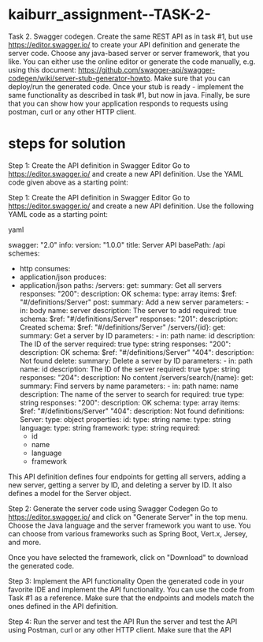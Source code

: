 # kaiburr_assignment--TASK-2-
Task 2. Swagger codegen.
Create the same REST API as in task #1, but use https://editor.swagger.io/ to create your API
definition and generate the server code. Choose any java-based server or server framework,
that you like. You can either use the online editor or generate the code manually, e.g. using this
document: https://github.com/swagger-api/swagger-codegen/wiki/server-stub-generator-howto.
Make sure that you can deploy/run the generated code. Once your stub is ready - implement the
same functionality as described in task #1, but now in java.
Finally, be sure that you can show how your application responds to requests using postman,
curl or any other HTTP client.

# steps for solution
Step 1: Create the API definition in Swagger Editor
Go to https://editor.swagger.io/ and create a new API definition. Use the YAML code given above as a starting point:

Step 1: Create the API definition in Swagger Editor
Go to https://editor.swagger.io/ and create a new API definition. Use the following YAML code as a starting point:

yaml

swagger: "2.0"
info:
  version: "1.0.0"
  title: Server API
basePath: /api
schemes:
  - http
consumes:
  - application/json
produces:
  - application/json
paths:
  /servers:
    get:
      summary: Get all servers
      responses:
        "200":
          description: OK
          schema:
            type: array
            items:
              $ref: "#/definitions/Server"
    post:
      summary: Add a new server
      parameters:
        - in: body
          name: server
          description: The server to add
          required: true
          schema:
            $ref: "#/definitions/Server"
      responses:
        "201":
          description: Created
          schema:
            $ref: "#/definitions/Server"
  /servers/{id}:
    get:
      summary: Get a server by ID
      parameters:
        - in: path
          name: id
          description: The ID of the server
          required: true
          type: string
      responses:
        "200":
          description: OK
          schema:
            $ref: "#/definitions/Server"
        "404":
          description: Not found
    delete:
      summary: Delete a server by ID
      parameters:
        - in: path
          name: id
          description: The ID of the server
          required: true
          type: string
      responses:
        "204":
          description: No content
  /servers/search/{name}:
    get:
      summary: Find servers by name
      parameters:
        - in: path
          name: name
          description: The name of the server to search for
          required: true
          type: string
      responses:
        "200":
          description: OK
          schema:
            type: array
            items:
              $ref: "#/definitions/Server"
        "404":
          description: Not found
definitions:
  Server:
    type: object
    properties:
      id:
        type: string
      name:
        type: string
      language:
        type: string
      framework:
        type: string
    required:
      - id
      - name
      - language
      - framework

This API definition defines four endpoints for getting all servers, adding a new server, getting a server by ID, and deleting a server by ID. It also defines a model for the Server object.

Step 2: Generate the server code using Swagger Codegen
Go to https://editor.swagger.io/ and click on "Generate Server" in the top menu. Choose the Java language and the server framework you want to use. You can choose from various frameworks such as Spring Boot, Vert.x, Jersey, and more.

Once you have selected the framework, click on "Download" to download the generated code.

Step 3: Implement the API functionality
Open the generated code in your favorite IDE and implement the API functionality. You can use the code from Task #1 as a reference. Make sure that the endpoints and models match the ones defined in the API definition.

Step 4: Run the server and test the API
Run the server and test the API using Postman, curl or any other HTTP client. Make sure that the API
